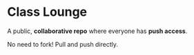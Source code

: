 # Class Lounge
A public, **collaborative repo** where everyone has **push access**. 

No need to fork! Pull and push directly.
